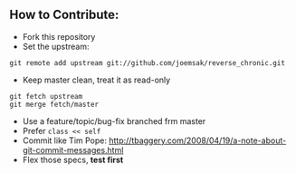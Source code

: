 ## How to Contribute:

* Fork this repository
* Set the upstream:

```
git remote add upstream git://github.com/joemsak/reverse_chronic.git
```

* Keep master clean, treat it as read-only

```
git fetch upstream
git merge fetch/master
```

* Use a feature/topic/bug-fix branched frm master
* Prefer `class << self`
* Commit like Tim Pope: http://tbaggery.com/2008/04/19/a-note-about-git-commit-messages.html
* Flex those specs, **test first**

